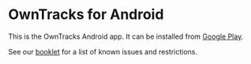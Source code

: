 OwnTracks for Android
=======

This is the OwnTracks Android app. 
It can be installed from [Google Play](https://play.google.com/store/apps/details?id=org.owntracks.android). 

See our [booklet](http://owntracks.org/booklet/features/android/) for a list of known issues and restrictions. 
